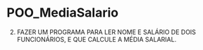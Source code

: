 # POO_MediaSalario
2) FAZER UM PROGRAMA PARA LER NOME E SALÁRIO DE DOIS FUNCIONÁRIOS, E QUE CALCULE A MÉDIA SALARIAL.
